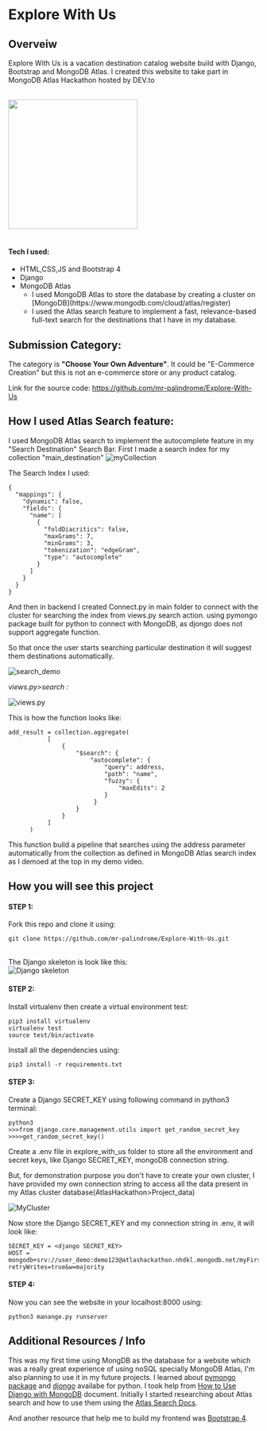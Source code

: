 # Explore With Us
## Overveiw
Explore With Us is a vacation destination catalog website build with Django, Bootstrap and MongoDB Atlas.
I created this website to take part in MongoDB Atlas Hackathon hosted by DEV.to
<br>
<br>
<!-- <video controls autoplay>
   <source src="./readme_img/demo.mp4" alt='Demo video' >
</video> -->
<img src="./readme_img/demo.gif" height="260px">
<br>

<br>
<h4>Tech I used:</h4>
<ul>
    <li>HTML,CSS,JS and Bootstrap 4</li>
    <li>Django</li>
    <li>MongoDB Atlas<ul>
<li>I used MongoDB Atlas to store the database by creating a cluster on  [MongoDB](https://www.mongodb.com/cloud/atlas/register) </li>
<li>I used the Atlas search feature to implement a fast, relevance-based full-text search for the destinations that I have in my database.</li>
</ul>
</li>
</ul>

## Submission Category:
The category is **"Choose Your Own Adventure"**. It could be "E-Commerce Creation" but this is not an e-commerce store or any product catalog.  

Link for the source code: https://github.com/mr-palindrome/Explore-With-Us


## How I used Atlas Search feature:
I used MongoDB Atlas search to implement the autocomplete feature in my "Search Destination" Search Bar.
First I made a search index for my collection "main_destination"
<img src="./readme_img/databaseAndCollection.png" alt="myCollection">

The Search Index I used:
``` 
{
  "mappings": {
    "dynamic": false,
    "fields": {
      "name": [
        {
          "foldDiacritics": false,
          "maxGrams": 7,
          "minGrams": 3,
          "tokenization": "edgeGram",
          "type": "autocomplete"
        }
      ]
    }
  }
}
```

And then in backend I created Connect.py in main folder to connect with the cluster for searching the index from views.py search action. using pymongo package built for python to connect with MongoDB, as djongo does not support aggregate function.

So that once the user starts searching particular destination it will suggest them destinations automatically.

<img src="./readme_img/search_demo.png" alt="search_demo">


_views.py>search :_

<img src="./readme_img/views_py.png" alt="views.py">

This is how the function looks like:
``` 
add_result = collection.aggregate(
           [
               {
                   "$search": {
                       "autocomplete": {
                           "query": address,
                           "path": "name",
                           "fuzzy": {
                               "maxEdits": 2
                           }
                        }
                   }
               }
           ]
      )
```
This function build a pipeline that searches using the address parameter automatically from the collection as defined in MongoDB Atlas search index as I demoed at the top in my demo video.


## How you will see this project

#### **STEP 1:**
Fork this repo and clone it using:
```angular2html
git clone https://github.com/mr-palindrome/Explore-With-Us.git
```
<br>
The Django skeleton is look like this:
<br>

<img src="./readme_img/Django_skeleton.png" alt="Django skeleton">

<br>


#### **STEP 2:**
Install virtualenv then create a virtual environment test:
```
pip3 install virtualenv
virtualenv test
source test/bin/activate
```

Install all the dependencies using:
```angular2html
pip3 install -r requirements.txt
```


#### **STEP 3:**
Create a Django SECRET_KEY using following command in python3 terminal:
```
python3
>>>from django.core.management.utils import get_random_secret_key  
>>>>get_random_secret_key()
```
Create a .env file in explore_with_us folder to store all the environment and secret keys, like Django SECRET_KEY, mongoDB connection string.

But, for demonstration purpose you don't have to create your own cluster, I have provided my own connection string to access all the data present in my Atlas cluster database(AtlasHackathon>Project_data)


<img src="./readme_img/clusterimage.png" alt="MyCluster">


Now store the Django SECRET_KEY and my connection string in .env, it will look like:
``` 
SECRET_KEY = <django SECRET_KEY>
HOST = mongodb+srv://user_demo:demo123@atlashackathon.nhdkl.mongodb.net/myFirstDatabase?retryWrites=true&w=majority
```
#### **STEP 4:**
Now you can see the website in your localhost:8000 using:
``` 
python3 manange.py runserver
```

## Additional Resources / Info
This was my first time using MongDB as the database for a website which was a really great experience of using noSQL specially MongoDB Atlas, I'm also planning to use it in my future projects.
I learned about [pymongo package](https://pymongo.readthedocs.io/en/stable/) and [djongo](https://www.djongomapper.com/) availabe for python. I took help from [How to Use Django with MongoDB](https://www.mongodb.com/compatibility/mongodb-and-django) document.
Initially I started researching about Atlas search and how to use them using the [Atlas Search Docs](https://docs.atlas.mongodb.com/atlas-search/).

And another resource that help me to build my frontend was [Bootstrap 4](https://getbootstrap.com/docs/4.0/getting-started/introduction/).